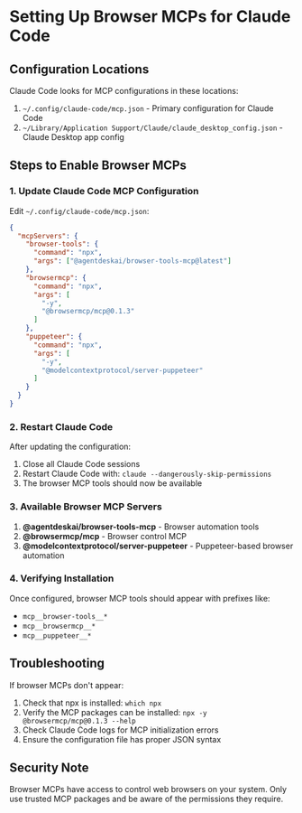 # Setting Up Browser MCPs for Claude Code

## Configuration Locations

Claude Code looks for MCP configurations in these locations:
1. `~/.config/claude-code/mcp.json` - Primary configuration for Claude Code
2. `~/Library/Application Support/Claude/claude_desktop_config.json` - Claude Desktop app config

## Steps to Enable Browser MCPs

### 1. Update Claude Code MCP Configuration

Edit `~/.config/claude-code/mcp.json`:

```json
{
  "mcpServers": {
    "browser-tools": {
      "command": "npx",
      "args": ["@agentdeskai/browser-tools-mcp@latest"]
    },
    "browsermcp": {
      "command": "npx",
      "args": [
        "-y",
        "@browsermcp/mcp@0.1.3"
      ]
    },
    "puppeteer": {
      "command": "npx",
      "args": [
        "-y",
        "@modelcontextprotocol/server-puppeteer"
      ]
    }
  }
}
```

### 2. Restart Claude Code

After updating the configuration:
1. Close all Claude Code sessions
2. Restart Claude Code with: `claude --dangerously-skip-permissions`
3. The browser MCP tools should now be available

### 3. Available Browser MCP Servers

1. **@agentdeskai/browser-tools-mcp** - Browser automation tools
2. **@browsermcp/mcp** - Browser control MCP
3. **@modelcontextprotocol/server-puppeteer** - Puppeteer-based browser automation

### 4. Verifying Installation

Once configured, browser MCP tools should appear with prefixes like:
- `mcp__browser-tools__*`
- `mcp__browsermcp__*`
- `mcp__puppeteer__*`

## Troubleshooting

If browser MCPs don't appear:
1. Check that npx is installed: `which npx`
2. Verify the MCP packages can be installed: `npx -y @browsermcp/mcp@0.1.3 --help`
3. Check Claude Code logs for MCP initialization errors
4. Ensure the configuration file has proper JSON syntax

## Security Note

Browser MCPs have access to control web browsers on your system. Only use trusted MCP packages and be aware of the permissions they require.